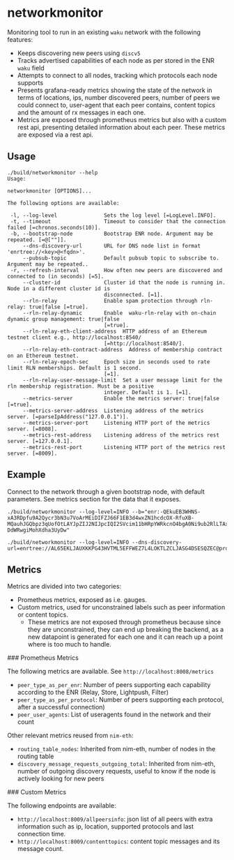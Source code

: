 # networkmonitor

Monitoring tool to run in an existing `waku` network with the following features:

* Keeps discovering new peers using `discv5`
* Tracks advertised capabilities of each node as per stored in the ENR `waku` field
* Attempts to connect to all nodes, tracking which protocols each node supports
* Presents grafana-ready metrics showing the state of the network in terms of locations, ips, number discovered peers, number of peers we could connect to, user-agent that each peer contains, content topics and the amount of rx messages in each one.
* Metrics are exposed through prometheus metrics but also with a custom rest api, presenting detailed information about each peer. These metrics are exposed via a rest api.

## Usage

```console
./build/networkmonitor --help
Usage:

networkmonitor [OPTIONS]...

The following options are available:

 -l, --log-level               Sets the log level [=LogLevel.INFO].
 -t, --timeout                 Timeout to consider that the connection failed [=chronos.seconds(10)].
 -b, --bootstrap-node          Bootstrap ENR node. Argument may be repeated. [=@[""]].
     --dns-discovery-url       URL for DNS node list in format 'enrtree://<key>@<fqdn>'.
     --pubsub-topic            Default pubsub topic to subscribe to. Argument may be repeated..
 -r, --refresh-interval        How often new peers are discovered and connected to (in seconds) [=5].
     --cluster-id              Cluster id that the node is running in. Node in a different cluster id is
                               disconnected. [=1].
     --rln-relay               Enable spam protection through rln-relay: true|false [=true].
     --rln-relay-dynamic       Enable  waku-rln-relay with on-chain dynamic group management: true|false
                               [=true].
     --rln-relay-eth-client-address  HTTP address of an Ethereum testnet client e.g., http://localhost:8540/
                               [=http://localhost:8540/].
     --rln-relay-eth-contract-address  Address of membership contract on an Ethereum testnet.
     --rln-relay-epoch-sec     Epoch size in seconds used to rate limit RLN memberships. Default is 1 second.
                               [=1].
     --rln-relay-user-message-limit  Set a user message limit for the rln membership registration. Must be a positive
                               integer. Default is 1. [=1].
     --metrics-server          Enable the metrics server: true|false [=true].
     --metrics-server-address  Listening address of the metrics server. [=parseIpAddress("127.0.0.1")].
     --metrics-server-port     Listening HTTP port of the metrics server. [=8008].
     --metrics-rest-address    Listening address of the metrics rest server. [=127.0.0.1].
     --metrics-rest-port       Listening HTTP port of the metrics rest server. [=8009].
```

## Example

Connect to the network through a given bootstrap node, with default parameters. See metrics section for the data that it exposes.

```console
./build/networkmonitor --log-level=INFO --b="enr:-QEkuEB3WHNS-xA3RDpfu9A2Qycr3bN3u7VoArMEiDIFZJ66F1EB3d4wxZN1hcdcOX-RfuXB-MQauhJGQbpz3qUofOtLAYJpZIJ2NIJpcIQI2SVcim11bHRpYWRkcnO4bgA0Ni9ub2RlLTAxLmFjLWNuLWhvbmdrb25nLWMud2FrdS5zYW5kYm94LnN0YXR1cy5pbQZ2XwA2Ni9ub2RlLTAxLmFjLWNuLWhvbmdrb25nLWMud2FrdS5zYW5kYm94LnN0YXR1cy5pbQYfQN4DgnJzkwABCAAAAAEAAgADAAQABQAGAAeJc2VjcDI1NmsxoQPK35Nnz0cWUtSAhBp7zvHEhyU_AqeQUlqzLiLxfP2L4oN0Y3CCdl-DdWRwgiMohXdha3UyDw"
```

```console
./build/networkmonitor --log-level=INFO --dns-discovery-url=enrtree://AL65EKLJAUXKKPG43HVTML5EFFWEZ7L4LOKTLZCLJASG4DSESQZEC@prod.status.nodes.status.im
```

## Metrics

Metrics are divided into two categories:

* Prometheus metrics, exposed as i.e. gauges.
* Custom metrics, used for unconstrained labels such as peer information or content topics.
  - These metrics are not exposed through prometheus because since they are unconstrained, they can end up breaking the backend, as a new datapoint is generated for each one and it can reach up a point where is too much to handle.

### Prometheus Metrics

The following metrics are available. See `http://localhost:8008/metrics`

* `peer_type_as_per_enr`: Number of peers supporting each capability according to the ENR (Relay, Store, Lightpush, Filter)
* `peer_type_as_per_protocol`: Number of peers supporting each protocol, after a successful connection)
* `peer_user_agents`: List of useragents found in the network and their count

Other relevant metrics reused from `nim-eth`:

* `routing_table_nodes`: Inherited from nim-eth, number of nodes in the routing table
* `discovery_message_requests_outgoing_total`: Inherited from nim-eth, number of outgoing discovery requests, useful to know if the node is actively looking for new peers

### Custom Metrics

The following endpoints are available:

* `http://localhost:8009/allpeersinfo`: json list of all peers with extra information such as ip, location, supported protocols and last connection time.
* `http://localhost:8009/contenttopics`: content topic messages and its message count.
